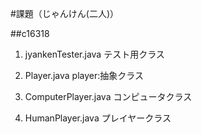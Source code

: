 #課題（じゃんけん(二人)）

##c16318


1. jyankenTester.java 
      テスト用クラス
    
2. Player.java
      player:抽象クラス

3. ComputerPlayer.java
      コンピュータクラス
    
4. HumanPlayer.java
      プレイヤークラス
